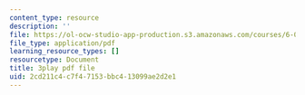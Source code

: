 ```yaml
---
content_type: resource
description: ''
file: https://ol-ocw-studio-app-production.s3.amazonaws.com/courses/6-0001-introduction-to-computer-science-and-programming-in-python-fall-2016/2cd211c4c7f47153bbc413099ae2d2e1_MjbuarJ7SE0.pdf
file_type: application/pdf
learning_resource_types: []
resourcetype: Document
title: 3play pdf file
uid: 2cd211c4-c7f4-7153-bbc4-13099ae2d2e1
---
```

